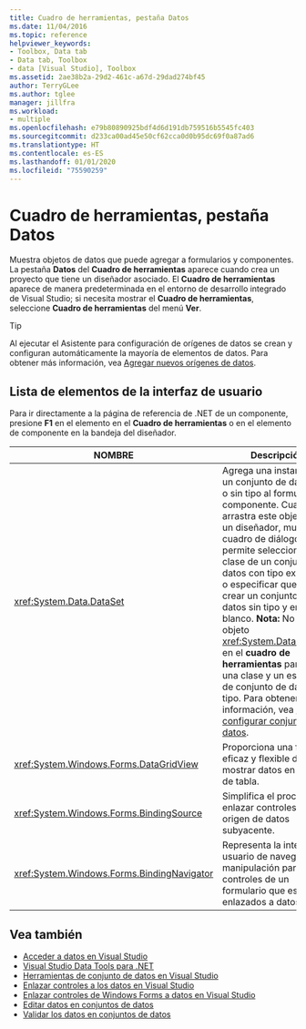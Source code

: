```yaml
---
title: Cuadro de herramientas, pestaña Datos
ms.date: 11/04/2016
ms.topic: reference
helpviewer_keywords:
- Toolbox, Data tab
- Data tab, Toolbox
- data [Visual Studio], Toolbox
ms.assetid: 2ae38b2a-29d2-461c-a67d-29dad274bf45
author: TerryGLee
ms.author: tglee
manager: jillfra
ms.workload:
- multiple
ms.openlocfilehash: e79b80890925bdf4d6d191db759516b5545fc403
ms.sourcegitcommit: d233ca00ad45e50cf62cca0d0b95dc69f0a87ad6
ms.translationtype: HT
ms.contentlocale: es-ES
ms.lasthandoff: 01/01/2020
ms.locfileid: "75590259"
---
```

# <a name="toolbox-data-tab"></a>Cuadro de herramientas, pestaña Datos

Muestra objetos de datos que puede agregar a formularios y componentes. La pestaña **Datos** del **Cuadro de herramientas** aparece cuando crea un proyecto que tiene un diseñador asociado. El **Cuadro de herramientas** aparece de manera predeterminada en el entorno de desarrollo integrado de Visual Studio; si necesita mostrar el **Cuadro de herramientas**, seleccione **Cuadro de herramientas** del menú **Ver**.

> [!TIP]
> Al ejecutar el Asistente para configuración de orígenes de datos se crean y configuran automáticamente la mayoría de elementos de datos. Para obtener más información, vea [Agregar nuevos orígenes de datos](../../data-tools/add-new-data-sources.md).

## <a name="ui-element-list"></a>Lista de elementos de la interfaz de usuario

Para ir directamente a la página de referencia de .NET de un componente, presione **F1** en el elemento en el **Cuadro de herramientas** o en el elemento de componente en la bandeja del diseñador.

|NOMBRE|Descripción|
|----------|-----------------|
|<xref:System.Data.DataSet>|Agrega una instancia de un conjunto de datos con o sin tipo al formulario o componente. Cuando arrastra este objeto en un diseñador, muestra un cuadro de diálogo que le permite seleccionar una clase de un conjunto de datos con tipo existente o especificar que quiere crear un conjunto de datos sin tipo y en blanco. **Nota:**  No use el objeto <xref:System.Data.DataSet> en el **cuadro de herramientas** para crear una clase y un esquema de conjunto de datos con tipo. Para obtener más información, vea [Crear y configurar conjuntos de datos](../../data-tools/create-and-configure-datasets-in-visual-studio.md).|
|<xref:System.Windows.Forms.DataGridView>|Proporciona una forma eficaz y flexible de mostrar datos en formato de tabla.|
|<xref:System.Windows.Forms.BindingSource>|Simplifica el proceso de enlazar controles a un origen de datos subyacente.|
|<xref:System.Windows.Forms.BindingNavigator>|Representa la interfaz de usuario de navegación y manipulación para los controles de un formulario que están enlazados a datos.|

## <a name="see-also"></a>Vea también

- [Acceder a datos en Visual Studio](../../data-tools/accessing-data-in-visual-studio.md)
- [Visual Studio Data Tools para .NET](../../data-tools/visual-studio-data-tools-for-dotnet.md)
- [Herramientas de conjunto de datos en Visual Studio](../../data-tools/dataset-tools-in-visual-studio.md)
- [Enlazar controles a los datos en Visual Studio](../../data-tools/bind-controls-to-data-in-visual-studio.md)
- [Enlazar controles de Windows Forms a datos en Visual Studio](../../data-tools/bind-windows-forms-controls-to-data-in-visual-studio.md)
- [Editar datos en conjuntos de datos](../../data-tools/edit-data-in-datasets.md)
- [Validar los datos en conjuntos de datos](../../data-tools/validate-data-in-datasets.md)
